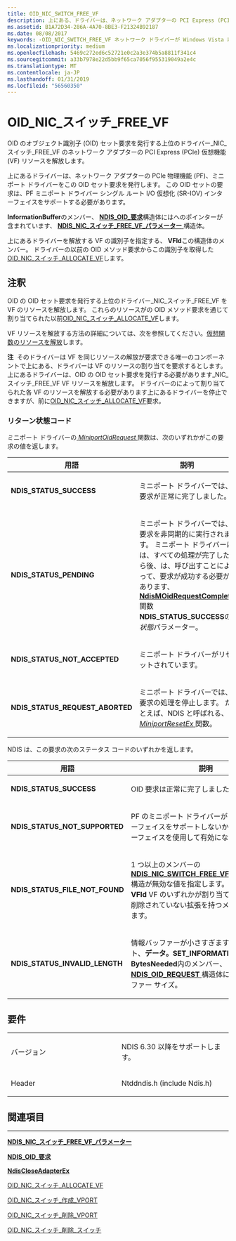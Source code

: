 ```yaml
---
title: OID_NIC_SWITCH_FREE_VF
description: 上にある、ドライバーは、ネットワーク アダプターの PCI Express (PCIe) 仮想機能 (VF) リソースを解放する OID_NIC_SWITCH_FREE_VF のオブジェクト識別子 (OID) セット要求を発行します。上にあるドライバーは、ネットワーク アダプターの PCIe 物理機能 (PF)、ミニポート ドライバーをこの OID セット要求を発行します。 この OID セットの要求は、PF ミニポート ドライバー シングル ルート I/O 仮想化 (SR-IOV) インターフェイスをサポートする必要があります。
ms.assetid: B1A72D34-286A-4A70-8BE3-F21324B92187
ms.date: 08/08/2017
keywords: -OID_NIC_SWITCH_FREE_VF ネットワーク ドライバーが Windows Vista 以降
ms.localizationpriority: medium
ms.openlocfilehash: 5469c272ed6c52721e0c2a3e374b5a8811f341c4
ms.sourcegitcommit: a33b7978e22d5bb9f65ca7056f955319049a2e4c
ms.translationtype: MT
ms.contentlocale: ja-JP
ms.lasthandoff: 01/31/2019
ms.locfileid: "56560350"
---
```

# <a name="oidnicswitchfreevf"></a>OID\_NIC\_スイッチ\_FREE\_VF


OID のオブジェクト識別子 (OID) セット要求を発行する上位のドライバー\_NIC\_スイッチ\_FREE\_VF のネットワーク アダプターの PCI Express (PCIe) 仮想機能 (VF) リソースを解放します。

上にあるドライバーは、ネットワーク アダプターの PCIe 物理機能 (PF)、ミニポート ドライバーをこの OID セット要求を発行します。 この OID セットの要求は、PF ミニポート ドライバー シングル ルート I/O 仮想化 (SR-IOV) インターフェイスをサポートする必要があります。

**InformationBuffer**のメンバー、 [ **NDIS\_OID\_要求**](https://msdn.microsoft.com/library/windows/hardware/ff566710)構造体にはへのポインターが含まれています、 [ **NDIS\_NIC\_スイッチ\_FREE\_VF\_パラメーター** ](https://msdn.microsoft.com/library/windows/hardware/hh451579)構造体。

上にあるドライバーを解放する VF の識別子を指定する、 **VFId**この構造体のメンバー。 ドライバーの以前の OID メソッド要求からこの識別子を取得した[OID\_NIC\_スイッチ\_ALLOCATE\_VF](oid-nic-switch-allocate-vf.md)します。

<a name="remarks"></a>注釈
-------

OID の OID セット要求を発行する上位のドライバー\_NIC\_スイッチ\_FREE\_VF を VF のリソースを解放します。 これらのリソースがの OID メソッド要求を通じて割り当てられた以前[OID\_NIC\_スイッチ\_ALLOCATE\_VF](oid-nic-switch-allocate-vf.md)します。

VF リソースを解放する方法の詳細については、次を参照してください。[仮想関数のリソースを解放](https://msdn.microsoft.com/library/windows/hardware/hh439570)します。

**注**  そのドライバーは VF を同じリソースの解放が要求できる唯一のコンポーネントで上にある、ドライバーは VF のリソースの割り当てを要求するとします。 上にあるドライバーは、OID の OID セット要求を発行する必要があります\_NIC\_スイッチ\_FREE\_VF VF リソースを解放します。 ドライバーのによって割り当てられた各 VF のリソースを解放する必要があります上にあるドライバーを停止できますが、前に[OID\_NIC\_スイッチ\_ALLOCATE\_VF](oid-nic-switch-allocate-vf.md)要求。

 

### <a name="return-status-codes"></a>リターン状態コード

ミニポート ドライバーの[ *MiniportOidRequest* ](https://msdn.microsoft.com/library/windows/hardware/ff559416)関数は、次のいずれかがこの要求の値を返します。

<table>
<colgroup>
<col width="50%" />
<col width="50%" />
</colgroup>
<thead>
<tr class="header">
<th>用語</th>
<th>説明</th>
</tr>
</thead>
<tbody>
<tr class="odd">
<td><p><strong>NDIS_STATUS_SUCCESS</strong></p></td>
<td><p>ミニポート ドライバーでは、要求が正常に完了しました。</p></td>
</tr>
<tr class="even">
<td><p><strong>NDIS_STATUS_PENDING</strong></p></td>
<td><p>ミニポート ドライバーでは、要求を非同期的に実行されます。 ミニポート ドライバーには、すべての処理が完了したら後、は、呼び出すことによって、要求が成功する必要があります、 <a href="https://msdn.microsoft.com/library/windows/hardware/ff563622" data-raw-source="[&lt;strong&gt;NdisMOidRequestComplete&lt;/strong&gt;](https://msdn.microsoft.com/library/windows/hardware/ff563622)"> <strong>NdisMOidRequestComplete</strong> </a>関数<strong>NDIS_STATUS_SUCCESS</strong>の<em>状態</em>パラメーター。</p></td>
</tr>
<tr class="odd">
<td><p><strong>NDIS_STATUS_NOT_ACCEPTED</strong></p></td>
<td><p>ミニポート ドライバーがリセットされています。</p></td>
</tr>
<tr class="even">
<td><p><strong>NDIS_STATUS_REQUEST_ABORTED</strong></p></td>
<td><p>ミニポート ドライバーでは、要求の処理を停止します。 たとえば、NDIS と呼ばれる、 <a href="https://msdn.microsoft.com/library/windows/hardware/ff559432" data-raw-source="[&lt;em&gt;MiniportResetEx&lt;/em&gt;](https://msdn.microsoft.com/library/windows/hardware/ff559432)"> <em>MiniportResetEx</em> </a>関数。</p></td>
</tr>
</tbody>
</table>

 

NDIS は、この要求の次のステータス コードのいずれかを返します。

<table>
<colgroup>
<col width="50%" />
<col width="50%" />
</colgroup>
<thead>
<tr class="header">
<th>用語</th>
<th>説明</th>
</tr>
</thead>
<tbody>
<tr class="odd">
<td><p><strong>NDIS_STATUS_SUCCESS</strong></p></td>
<td><p>OID 要求は正常に完了しました。</p></td>
</tr>
<tr class="even">
<td><p><strong>NDIS_STATUS_NOT_SUPPORTED</strong></p></td>
<td><p>PF のミニポート ドライバーが SR-IOV インターフェイスをサポートしないか、またはインターフェイスを使用して有効になっていません。</p></td>
</tr>
<tr class="odd">
<td><p><strong>NDIS_STATUS_FILE_NOT_FOUND</strong></p></td>
<td><p>1 つ以上のメンバーの<a href="https://msdn.microsoft.com/library/windows/hardware/hh451579" data-raw-source="[&lt;strong&gt;NDIS_NIC_SWITCH_FREE_VF_PARAMETERS&lt;/strong&gt;](https://msdn.microsoft.com/library/windows/hardware/hh451579)"> <strong>NDIS_NIC_SWITCH_FREE_VF_PARAMETERS</strong> </a>構造が無効な値を指定します。 たとえば、 <strong>VFId</strong> VF のいずれかが割り当てられていないか削除されていない拡張を持つメンバーを指定します。</p></td>
</tr>
<tr class="even">
<td><p><strong>NDIS_STATUS_INVALID_LENGTH</strong></p></td>
<td><p>情報バッファーが小さすぎます。 NDIS セット、<strong>データ。SET_INFORMATION します。BytesNeeded</strong>内のメンバー、 <a href="https://msdn.microsoft.com/library/windows/hardware/ff566710" data-raw-source="[&lt;strong&gt;NDIS_OID_REQUEST&lt;/strong&gt;](https://msdn.microsoft.com/library/windows/hardware/ff566710)"> <strong>NDIS_OID_REQUEST</strong> </a>構造体に必要な最小バッファー サイズ。</p></td>
</tr>
</tbody>
</table>

 

<a name="requirements"></a>要件
------------

<table>
<colgroup>
<col width="50%" />
<col width="50%" />
</colgroup>
<tbody>
<tr class="odd">
<td><p>バージョン</p></td>
<td><p>NDIS 6.30 以降をサポートします。</p></td>
</tr>
<tr class="even">
<td><p>Header</p></td>
<td>Ntddndis.h (include Ndis.h)</td>
</tr>
</tbody>
</table>

## <a name="see-also"></a>関連項目


****
[**NDIS\_NIC\_スイッチ\_FREE\_VF\_パラメーター**](https://msdn.microsoft.com/library/windows/hardware/hh451579)

[**NDIS\_OID\_要求**](https://msdn.microsoft.com/library/windows/hardware/ff566710)

[**NdisCloseAdapterEx**](https://msdn.microsoft.com/library/windows/hardware/ff561640)

[OID\_NIC\_スイッチ\_ALLOCATE\_VF](oid-nic-switch-allocate-vf.md)

[OID\_NIC\_スイッチ\_作成\_VPORT](oid-nic-switch-create-vport.md)

[OID\_NIC\_スイッチ\_削除\_VPORT](oid-nic-switch-delete-vport.md)

[OID\_NIC\_スイッチ\_削除\_スイッチ](oid-nic-switch-delete-switch.md)

 

 




